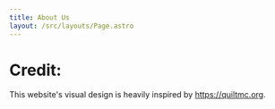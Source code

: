 ```yaml
---
title: About Us
layout: /src/layouts/Page.astro
---
```


# Credit:

This website's visual design is heavily inspired by https://quiltmc.org.
